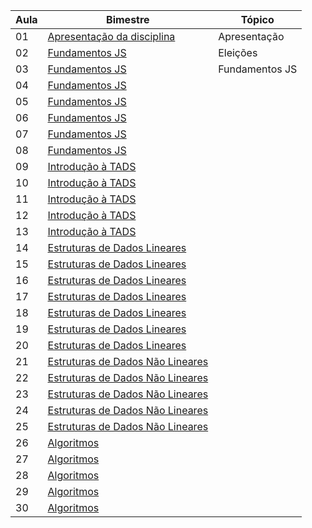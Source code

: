 | Aula | Bimestre                                                             | Tópico
|------|--------------------------------------------------------------------|-------|
| 01   | [Apresentação da disciplina ](./README.md)                         | Apresentação
| 02   |  [Fundamentos JS](./01-fundamentos-js/)                            | Eleições
| 03   | [Fundamentos JS](./01-fundamentos-js/)                             | Fundamentos JS
| 04   |  [Fundamentos JS](./01-fundamentos-js/)                            | 
| 05   | [Fundamentos JS](./01-fundamentos-js/)                             | 
| 06   |  [Fundamentos JS](./01-fundamentos-js/)                            |  
| 07   | [Fundamentos JS](./01-fundamentos-js/)                             | 
| 08   |  [Fundamentos JS](./01-fundamentos-js/)                            | 
| 09   |  [Introdução à TADS ](./01-fundamentos-js/)                        | 
| 10   |  [Introdução à TADS  ](./01-fundamentos-js/)                       | 
| 11   |  [Introdução à TADS ](./01-fundamentos-js/)                        | 
| 12   |  [Introdução à TADS](./01-fundamentos-js/)                         | 
| 13   |  [Introdução à TADS](./01-fundamentos-js/)                         | 
| 14   |  [Estruturas de Dados Lineares](./01-fundamentos-js/)              | 
| 15   |  [Estruturas de Dados Lineares](./01-fundamentos-js/)              | 
| 16   |  [Estruturas de Dados Lineares](./01-fundamentos-js/)              | 
| 17   |  [Estruturas de Dados Lineares](./01-fundamentos-js/)              | 
| 18   |  [Estruturas de Dados Lineares](./01-fundamentos-js/)              | 
| 19   |  [Estruturas de Dados Lineares](./01-fundamentos-js/)              | 
| 20   |  [Estruturas de Dados Lineares](./01-fundamentos-js/)              | 
| 21   |  [Estruturas de Dados Não Lineares](./01-fundamentos-js/)          | 
| 22   |  [Estruturas de Dados Não Lineares](./01-fundamentos-js/)          | 
| 23   |  [Estruturas de Dados Não Lineares](./01-fundamentos-js/)          | 
| 24   |  [Estruturas de Dados Não Lineares](./01-fundamentos-js/)          | 
| 25   |  [Estruturas de Dados Não Lineares](./01-fundamentos-js/)          | 
| 26   |  [Algoritmos](./01-fundamentos-js/)                                | 
| 27   |  [Algoritmos](./01-fundamentos-js/)                                | 
| 28   |  [Algoritmos](./01-fundamentos-js/)                                | 
| 29   |  [Algoritmos](./01-fundamentos-js/)                                | 
| 30   |  [Algoritmos](./01-fundamentos-js/)                                | 
